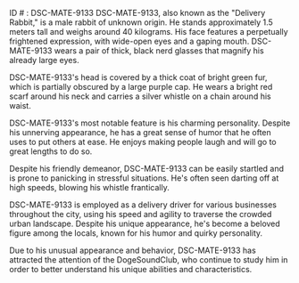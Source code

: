 ID # : DSC-MATE-9133
DSC-MATE-9133, also known as the "Delivery Rabbit," is a male rabbit of unknown origin. He stands approximately 1.5 meters tall and weighs around 40 kilograms. His face features a perpetually frightened expression, with wide-open eyes and a gaping mouth. DSC-MATE-9133 wears a pair of thick, black nerd glasses that magnify his already large eyes.

DSC-MATE-9133's head is covered by a thick coat of bright green fur, which is partially obscured by a large purple cap. He wears a bright red scarf around his neck and carries a silver whistle on a chain around his waist.

DSC-MATE-9133's most notable feature is his charming personality. Despite his unnerving appearance, he has a great sense of humor that he often uses to put others at ease. He enjoys making people laugh and will go to great lengths to do so.

Despite his friendly demeanor, DSC-MATE-9133 can be easily startled and is prone to panicking in stressful situations. He's often seen darting off at high speeds, blowing his whistle frantically.

DSC-MATE-9133 is employed as a delivery driver for various businesses throughout the city, using his speed and agility to traverse the crowded urban landscape. Despite his unique appearance, he's become a beloved figure among the locals, known for his humor and quirky personality.

Due to his unusual appearance and behavior, DSC-MATE-9133 has attracted the attention of the DogeSoundClub, who continue to study him in order to better understand his unique abilities and characteristics.